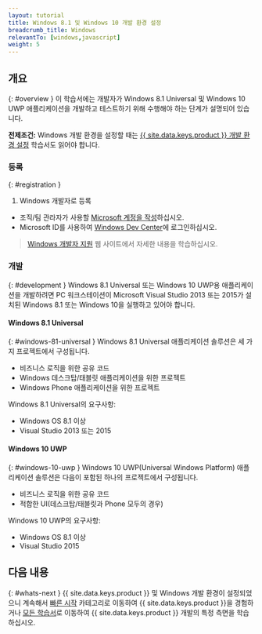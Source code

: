 ```yaml
---
layout: tutorial
title: Windows 8.1 및 Windows 10 개발 환경 설정
breadcrumb_title: Windows
relevantTo: [windows,javascript]
weight: 5
---
```

<!-- NLS_CHARSET=UTF-8 -->
## 개요
{: #overview }
이 학습서에는 개발자가 Windows 8.1 Universal 및 Windows 10 UWP 애플리케이션을 개발하고 테스트하기 위해 수행해야 하는 단계가 설명되어 있습니다. 

**전제조건:** Windows 개발 환경을 설정할 때는 [{{ site.data.keys.product }} 개발 환경 설정](../mobilefirst/) 학습서도 읽어야 합니다. 

### 등록
{: #registration }
1. Windows 개발자로 등록

- 조직/팀 관라자가 사용할 [Microsoft 계정을 작성](https://signup.live.com/)하십시오. 
- Microsoft ID를 사용하여 [Windows Dev Center](https://dev.windows.com/en-us/programs/join)에 로그인하십시오. 

> [Windows 개발자 지원](https://dev.windows.com/en-us/support) 웹 사이트에서 자세한 내용을 학습하십시오. 

### 개발
{: #development }
Windows 8.1 Universal 또는 Windows 10 UWP용 애플리케이션을 개발하려면 PC 워크스테이션이 Microsoft Visual Studio 2013 또는 2015가 설치된 Windows 8.1 또는 Windows 10을 실행하고 있어야 합니다. 

#### Windows 8.1 Universal
{: #windows-81-universal }
Windows 8.1 Universal 애플리케이션 솔루션은 세 가지 프로젝트에서 구성됩니다. 

- 비즈니스 로직을 위한 공유 코드
- Windows 데스크탑/태블릿 애플리케이션을 위한 프로젝트
- Windows Phone 애플리케이션을 위한 프로젝트

Windows 8.1 Universal의 요구사항:

- Windows OS 8.1 이상
- Visual Studio 2013 또는 2015

#### Windows 10 UWP
{: #windows-10-uwp }
Windows 10 UWP(Universal Windows Platform) 애플리케이션 솔루션은 다음이 포함된 하나의 프로젝트에서 구성됩니다. 

- 비즈니스 로직을 위한 공유 코드
- 적합한 UI(데스크탑/태블릿과 Phone 모두의 경우) 

Windows 10 UWP의 요구사항:

- Windows OS 8.1 이상
- Visual Studio 2015

## 다음 내용
{: #whats-next }
{{ site.data.keys.product }} 및 Windows 개발 환경이 설정되었으니 계속해서 [빠른 시작](../../../quick-start/windows-8-10/) 카테고리로 이동하여 {{ site.data.keys.product }}을 경험하거나 [모든 학습서](../../../all-tutorials)로 이동하여 {{ site.data.keys.product }} 개발의 특정 측면을 학습하십시오. 
